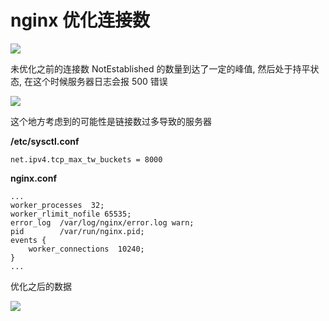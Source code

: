 # nginx 优化连接数

![](https://file.wulicode.com/note/2021/11-11/17-25-27403.png#)

未优化之前的连接数 NotEstablished 的数量到达了一定的峰值, 然后处于持平状态, 在这个时候服务器日志会报 500 错误

![](https://file.wulicode.com/note/2021/11-11/17-25-40419.png#)

这个地方考虑到的可能性是链接数过多导致的服务器

**/etc/sysctl.conf**



```
net.ipv4.tcp_max_tw_buckets = 8000
```
**nginx.conf**
```
...
worker_processes  32;
worker_rlimit_nofile 65535;
error_log  /var/log/nginx/error.log warn;
pid        /var/run/nginx.pid;
events {
    worker_connections  10240;
}
...
```
优化之后的数据

![](https://file.wulicode.com/note/2021/11-11/17-25-55160.png#)


